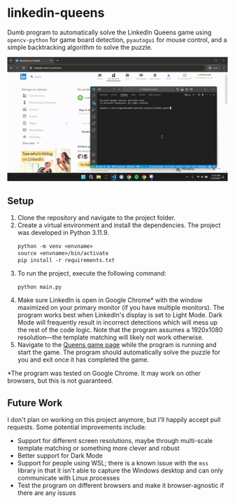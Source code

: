 # linkedin-queens

Dumb program to automatically solve the LinkedIn Queens game using `opencv-python` for game board detection, `pyautogui` for mouse control, and a simple backtracking algorithm to solve the puzzle.

![](img/demo.gif)

## Setup

1. Clone the repository and navigate to the project folder.
2. Create a virtual environment and install the dependencies. The project was developed in Python 3.11.9.
    ```
    python -m venv <envname>
    source <envname>/bin/activate
    pip install -r requirements.txt
    ```
3. To run the project, execute the following command:
    ```
    python main.py
    ```
4. Make sure LinkedIn is open in Google Chrome* with the window maximized on your primary monitor (if you have multiple monitors). The program works best when LinkedIn's display is set to Light Mode. Dark Mode will frequently result in incorrect detections which will mess up the rest of the code logic. Note that the program assumes a 1920x1080 resolution&mdash;the template matching will likely not work otherwise.
5. Navigate to the [Queens game page](https://www.linkedin.com/games/queens/) while the program is running and start the game. The program should automatically solve the puzzle for you and exit once it has completed the game.

*The program was tested on Google Chrome. It may work on other browsers, but this is not guaranteed.

## Future Work

I don't plan on working on this project anymore, but I'll happily accept pull requests. Some potential improvements include:
- Support for different screen resolutions, maybe through multi-scale template matching or something more clever and robust
- Better support for Dark Mode
- Support for people using WSL; there is a known issue with the `mss` library in that it isn't able to capture the Windows desktop and can only communicate with Linux processes
- Test the program on different browsers and make it browser-agnostic if there are any issues